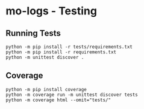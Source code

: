# mo-logs - Testing


## Running Tests

```
python -m pip install -r tests/requirements.txt
python -m pip install -r requirements.txt
python -m unittest discover .
```


## Coverage

```
python -m pip install coverage
python -m coverage run -m unittest discover tests
python -m coverage html --omit="tests/"
```